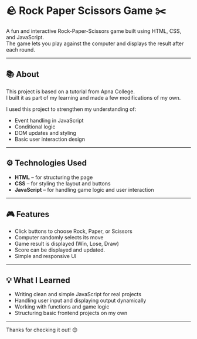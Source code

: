 # 🪨 Rock Paper Scissors Game ✂️

A fun and interactive Rock-Paper-Scissors game built using HTML, CSS, and JavaScript.  
The game lets you play against the computer and displays the result after each round.

---

## 📚 About

This project is based on a tutorial from Apna College.  
I built it as part of my learning and made a few modifications of my own.

I used this project to strengthen my understanding of:

- Event handling in JavaScript
- Conditional logic
- DOM updates and styling
- Basic user interaction design

---

## ⚙️ Technologies Used

- **HTML** – for structuring the page  
- **CSS** – for styling the layout and buttons  
- **JavaScript** – for handling game logic and user interaction

---

## 🎮 Features

- Click buttons to choose Rock, Paper, or Scissors
- Computer randomly selects its move
- Game result is displayed (Win, Lose, Draw)
- Score can be displayed and updated.
- Simple and responsive UI


---

## 💡 What I Learned

- Writing clean and simple JavaScript for real projects
- Handling user input and displaying output dynamically
- Working with functions and game logic
- Structuring basic frontend projects on my own

---

Thanks for checking it out! 😊
